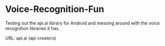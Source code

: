 # Voice-Recognition-Fun
Testing out the api.ai library for Android and messing around with the voice recognition libraries it has.

URL: api.ai (api creators)

